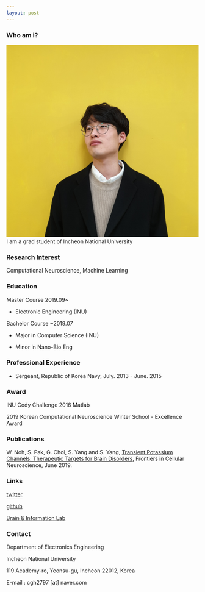 ```yaml
---
layout: post
---
```


### Who am i?
![Image](https://github.com/cgh2797/cgh2797.github.io/blob/master/_posts/gchoi.jpg)
I am a grad student of Incheon National University

### Research Interest
Computational Neuroscience, Machine Learning

### Education
Master Course 2019.09~

- Electronic Engineering (INU)

Bachelor Course ~2019.07

- Major in Computer Science (INU)

- Minor in Nano-Bio Eng

### Professional Experience

- Sergeant, Republic of Korea Navy, July. 2013 - June. 2015 

### Award
INU Cody Challenge 2016 Matlab

2019 Korean Computational Neuroscience Winter School - Excellence Award

### Publications
W. Noh, S. Pak, G. Choi, S. Yang and S. Yang, [Transient Potassium Channels: Therapeutic Targets for Brain Disorders](https://www.frontiersin.org/articles/10.3389/fncel.2019.00265/full), Frontiers in Cellular Neuroscience, June 2019.

### Links
[twitter](https://twitter.com/inu_cgh)

[github](https://github.com/cgh2797)

[Brain & Information Lab](http://brain.inu.ac.kr/)

### Contact
Department of Electronics Engineering

Incheon National University

119 Academy-ro, Yeonsu-gu, Incheon 22012, Korea

E-mail : cgh2797 [at] naver.com
